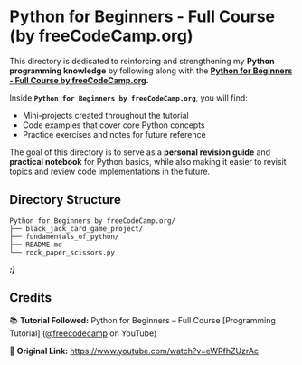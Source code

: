 # **Python for Beginners - Full Course (by freeCodeCamp.org)**

This directory is dedicated to reinforcing and strengthening my **Python programming knowledge** by following along with the **[Python for Beginners - Full Course by freeCodeCamp.org](https://www.youtube.com/watch?v=eWRfhZUzrAc).**

Inside **`Python for Beginners by freeCodeCamp.org`**, you will find:

* Mini-projects created throughout the tutorial
* Code examples that cover core Python concepts
* Practice exercises and notes for future reference

The goal of this directory is to serve as a **personal revision guide** and **practical notebook** for Python basics, while also making it easier to revisit topics and review code implementations in the future.

## **Directory Structure**
```
Python for Beginners by freeCodeCamp.org/
├── black_jack_card_game_project/
├── fundamentals_of_python/
├── README.md
└── rock_paper_scissors.py
```

***:)***

## **Credits**

📚 **Tutorial Followed:** Python for Beginners – Full Course [Programming Tutorial] ([@freecodecamp](https://www.youtube.com/@freecodecamp) on YouTube)

🔗 **Original Link:** https://www.youtube.com/watch?v=eWRfhZUzrAc